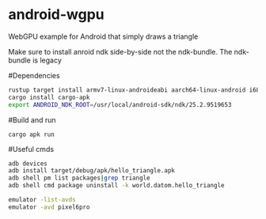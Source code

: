 # android-wgpu
WebGPU example for Android that simply draws a triangle

Make sure to install anroid ndk side-by-side not the ndk-bundle. The ndk-bundle is legacy

#Dependencies
```bash
rustup target install armv7-linux-androideabi aarch64-linux-android i686-linux-android x86_64-linux-android
cargo install cargo-apk
export ANDROID_NDK_ROOT=/usr/local/android-sdk/ndk/25.2.9519653
```

#Build and run
```
cargo apk run
```

#Useful cmds
```bash
adb devices
adb install target/debug/apk/hello_triangle.apk
adb shell pm list packages|grep triangle
adb shell cmd package uninstall -k world.datom.hello_triangle

emulator -list-avds
emulator -avd pixel6pro
```


